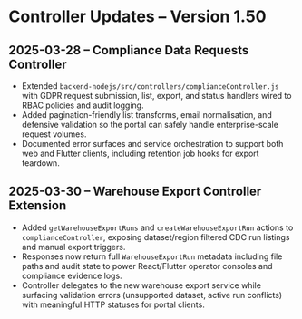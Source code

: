 # Controller Updates – Version 1.50

## 2025-03-28 – Compliance Data Requests Controller
- Extended `backend-nodejs/src/controllers/complianceController.js` with GDPR request submission, list, export, and status handlers wired to RBAC policies and audit logging.
- Added pagination-friendly list transforms, email normalisation, and defensive validation so the portal can safely handle enterprise-scale request volumes.
- Documented error surfaces and service orchestration to support both web and Flutter clients, including retention job hooks for export teardown.

## 2025-03-30 – Warehouse Export Controller Extension
- Added `getWarehouseExportRuns` and `createWarehouseExportRun` actions to `complianceController`, exposing dataset/region filtered CDC run listings and manual export triggers.
- Responses now return full `WarehouseExportRun` metadata including file paths and audit state to power React/Flutter operator consoles and compliance evidence logs.
- Controller delegates to the new warehouse export service while surfacing validation errors (unsupported dataset, active run conflicts) with meaningful HTTP statuses for portal clients.
